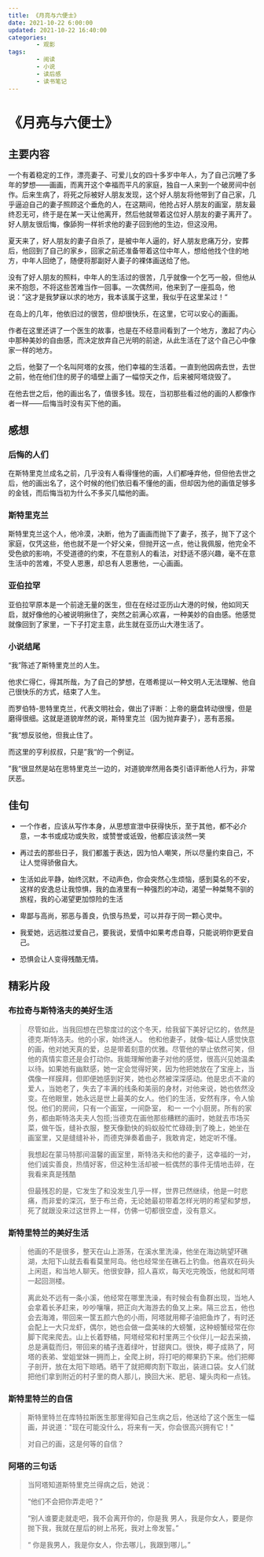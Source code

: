 ```yaml
---
title: 《月亮与六便士》
date: 2021-10-22 6:00:00
updated: 2021-10-22 16:40:00
categories:
        - 观影
tags:
        - 阅读
        - 小说
        - 读后感
        - 读书笔记
---
```


# 《月亮与六便士》

## 主要内容

一个有着稳定的工作，漂亮妻子、可爱儿女的四十多岁中年人，为了自己沉睡了多年的梦想——画画，而离开这个幸福而平凡的家庭，独自一人来到一个破房间中创作。后来生病了，将死之际被好人朋友发现，这个好人朋友将他带到了自己家，几乎逼迫自己的妻子照顾这个垂危的人，在这期间，他抢占好人朋友的画室，朋友最终忍无可，终于是在某一天让他离开，然后他就带着这位好人朋友的妻子离开了。好人朋友很后悔，像舔狗一样祈求他的妻子回到他的生边，但这没用。

夏天来了，好人朋友的妻子自杀了，是被中年人逼的，好人朋友悲痛万分，安葬后，他回到了自己的家乡，回家之前还准备带着这位中年人，想给他找个住的地方，中年人回绝了，随便将那副好人妻子的裸体画送给了他。

没有了好人朋友的照料，中年人的生活过的很苦，几乎就像一个乞丐一般，但他从来不抱怨，不将这些苦难当作一回事。一次偶然间，他来到了一座孤岛，他说：”这才是我梦寐以求的地方，我本该属于这里，我似乎在这里呆过！“

在岛上的几年，他依旧过的很苦，但却很快乐，在这里，它可以安心的画画。

作者在这里还讲了一个医生的故事，也是在不经意间看到了一个地方，激起了内心中那种美妙的自由感，而决定放弃自己光明的前途，从此生活在了这个自己心中像家一样的地方。

之后，他娶了一个名叫阿塔的女孩，他们幸福的生活着。一直到他因病去世，去世之前，他在他们住的房子的墙壁上画了一幅惊天之作，后来被阿塔烧毁了。

在他去世之后，他的画出名了，值很多钱。现在，当初那些看过他的画的人都像作者一样——后悔当时没有买下他的画。

## 感想

### 后悔的人们

在斯特里克兰成名之前，几乎没有人看得懂他的画，人们都唾弃他，但但他去世之后，他的画出名了，这个时候的他们依旧看不懂他的画，但却因为他的画值足够多的金钱，而后悔当初为什么不多买几幅他的画。

### 斯特里克兰

斯特里克兰这个人，他冷漠，决断，他为了画画而抛下了妻子，孩子，抛下了这个家庭，仅凭这些，他也就不是一个好父亲，但抛开这一点，他让我佩服，他完全不受色欲的影响，不受道德的约束，不在意别人的看法，对舒适不感兴趣，毫不在意生活中的苦难，不受人恩惠，却总有人恩惠他，一心画画。

### 亚伯拉罕

亚伯拉罕原本是一个前途无量的医生，但在在经过亚历山大港的时候，他如同天启，就好像他的心被说明揪住了，突然之前满心欢喜，一种美妙的自由感。他感觉就像回到了家里，一下子打定主意，此生就在亚历山大港生活了。

### 小说结尾

“我”陈述了斯特里克兰的人生。

他求仁得仁，得其所哉，为了自己的梦想，在塔希提以一种文明人无法理解、他自己很快乐的方式，结束了人生。

而罗伯特-思特里克兰，代表文明社会，做出了评断：上帝的磨盘转动很慢，但是磨得很细。这就是道貌岸然的说，斯特里克兰（因为抛弃妻子），恶有恶报。

”我“想反驳他，但我止住了。

而这里的亨利叔叔，只是”我“的一个例证。

”我“很显然是站在思特里克兰一边的，对道貌岸然用各类引语评断他人行为，非常厌恶。

## 佳句

- 一个作者，应该从写作本身，从思想宣泄中获得快乐，至于其他，都不必介意，一本书或成功或失败，或赞誉或诋毁，他都应该淡然一笑

- 再过去的那些日子，我们都羞于表达，因为怕人嘲笑，所以尽量约束自己，不让人觉得骄傲自大。

- 生活如此平静，始终沉默，不动声色，你会突然心生烦恼，感到莫名的不安，这样的安逸总让我惊惧，我的血液里有一种强烈的冲动，渴望一种桀骜不驯的旅程，我的心渴望更加惊险的生活

- 卑鄙与高尚，邪恶与善良，仇恨与热爱，可以并存于同一颗心灵中。
- 我爱她，远远胜过爱自己，要我说，爱情中如果考虑自尊，只能说明你更爱自己。
- 恐惧会让人变得残酷无情。

## 精彩片段

### 布拉奇与斯特洛夫的美好生活

> 尽管如此，当我回想在巴黎度过的这个冬天，给我留下美好记忆的，依然是德克.斯特洛夫。他的小家，始终迷人。 他和他妻子，就像-幅让人感觉快意的画，他对她天真的爱，总是带着刻意的优雅。尽管他的举止依然可笑，但他的真情实意还是会打动你。我能理解他妻子对他的感觉，很高兴见她温柔以待。如果她有幽默感，她一定会觉得好笑，因为他把她放在了宝座上，当偶像一样膜拜，但即便她感到好笑，她也必然被深深感动。他是忠贞不渝的爱人，当她老了，失去了丰满的线条和美丽的身材，对他来说，她也依然没变。在他眼里，她永远是世上最美的女人。他们的生活，安然有序，令人愉悦。他们的房间，只有一个画室，一间卧室， 和一 一个小厨房。所有的家务，都由斯特洛夫夫人包揽;当德克在画他那些糟糕的画时，她就去市场买菜，做午饭，缝补衣服，整天像勤快的蚂蚁般忙忙碌碌;到了晚上，她坐在画室里，又是缝缝补补，而德克弹奏着曲子，我敢肯定，她定听不懂。

> 我想起在蒙马特那间温馨的画室里，斯特洛夫和他的妻子，这幸福的一对，他们诚实善良，热情好客，但这种生活却被一桩偶然的事件无情地击碎，在我看来真是残酷
>
> 但最残忍的是，它发生了和没发生几乎一样，世界已然继续，他是一时悲痛，而非爱的深沉，至于布兰奇，无论她最初带着怎样光明的希望和梦想，死了就跟没来过这世界上一样，仿佛一切都很空虚，没有意义。

### 斯特里特兰的美好生活

> 他画的不是很多，整天在山上游荡，在溪水里洗澡，他坐在海边眺望环礁湖，太阳下山就去看看莫里阿岛。他也经常坐在礁石上钓鱼。他喜欢在码头上闲逛，和当地人聊天。他很安静，招人喜欢，每天吃完晚饭，他就和阿塔一起回测楼。
>
> 离此处不远有一条小溪，他经常在哪里洗澡，有时候会有鱼群出现，当地人会拿着长矛赶来，吵吵嚷嚷，把正向大海游去的鱼叉上来。隔三岔五，他也会去海滩，带回来一筐五颜六色的小雨，阿塔就用椰子油把鱼炸了，有时还会配上一大只龙虾，偶尔，她也会做一盘美味的大螃蟹，这种螃蟹经常在你脚下爬来爬去。山上长着野橘，阿塔经常和村里两三个伙伴儿一起去采摘，总是满载而归，带回来的橘子连着绿叶，甘甜爽口。很快，椰子成熟了，阿塔的表弟、堂姐堂妹一拥而上，全爬上树，将打吧的椰果扔下来。他们把椰子剖开，放在太阳下晾晒。晒干了就把椰肉割下取出，装进口袋。女人们就把他们拿到附近的村子里的商人那儿，换回大米、肥皂、罐头肉和一点钱。

### 斯特里特兰的自信

> 斯特里特兰在库特拉斯医生那里得知自己生病之后，他送给了这个医生一幅画，并说道："现在可能没什么，将来有一天，你会很高兴拥有它！"
>
> 对自己的画，这是何等的自信？

### 阿塔的三句话

> 当阿塔知道斯特里克兰得病之后，她说：
>
> “他们不会把你弄走吧？”
>
> “别人谁要走就走吧，我不会离开你的，你是我 男人，我是你女人，要是你抛下我，我就在屋后的树上吊死，我对上帝发誓。”
>
> “ 你是我男人，我是你女人，你去哪儿，我跟到哪儿。”
